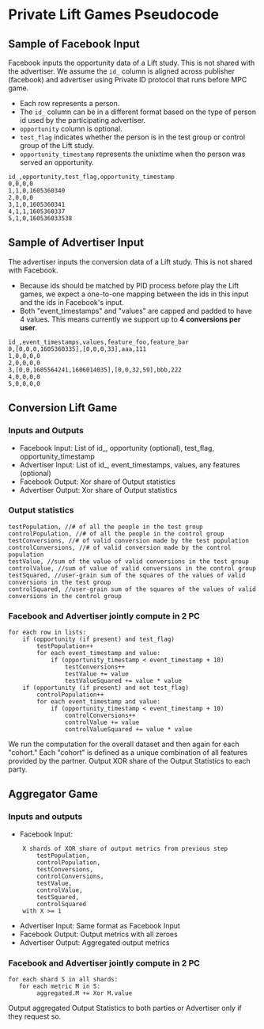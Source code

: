 # Private Lift Games Pseudocode
## Sample of Facebook Input
Facebook inputs the opportunity data of a Lift study. This is not shared with the advertiser. We assume the `id_` column is aligned across publisher (facebook) and advertiser using Private ID protocol that runs before MPC game.
* Each row represents a person.
* The `id_` column can be in a different format based on the type of person id used by the participating advertiser.
* `opportunity` column is optional.
* `test_flag` indicates whether the person is in the test group or control group of the Lift study.
* `opportunity_timestamp` represents the unixtime when the person was served an opportunity.

```
id_,opportunity,test_flag,opportunity_timestamp
0,0,0,0
1,1,0,1605360340
2,0,0,0
3,1,0,1605360341
4,1,1,1605360337
5,1,0,160536033538
```

## Sample of Advertiser Input
The advertiser inputs the conversion data of a Lift study. This is not shared with Facebook.
* Because ids should be matched by PID process before play the Lift games, we expect a one-to-one mapping between the ids in this input and the ids in Facebook's input.
* Both "event_timestamps" and "values" are capped and padded to have 4 values. This means currently we support up to **4 conversions per user**.

```
id_,event_timestamps,values,feature_foo,feature_bar
0,[0,0,0,1605360335],[0,0,0,33],aaa,111
1,0,0,0,0
2,0,0,0,0
3,[0,0,1605564241,1606014035],[0,0,32,59],bbb,222
4,0,0,0,0
5,0,0,0,0
```

## Conversion Lift Game

### Inputs and Outputs
* Facebook Input: List of id_, opportunity (optional), test_flag, opportunity_timestamp
* Advertiser Input: List of id_, event_timestamps, values, any features (optional)
* Facebook Output: Xor share of Output statistics
* Advertiser Output: Xor share of Output statistics

### Output statistics
    testPopulation, //# of all the people in the test group
    controlPopulation, //# of all the people in the control group
    testConversions, //# of valid conversion made by the test population
    controlConversions, //# of valid conversion made by the control population
    testValue, //sum of the value of valid conversions in the test group
    controlValue, //sum of value of valid conversions in the control group
    testSquared, //user-grain sum of the squares of the values of valid conversions in the test group
    controlSquared, //user-grain sum of the squares of the values of valid conversions in the control group

### Facebook and Advertiser jointly compute in 2 PC

```
for each row in lists:
    if (opportunity (if present) and test_flag)
        testPopulation++
        for each event_timestamp and value:
            if (opportunity_timestamp < event_timestamp + 10)
                testConversions++
                testValue += value
                testValueSquared += value * value
    if (opportunity (if present) and not test_flag)
        controlPopulation++
        for each event_timestamp and value:
            if (opportunity_timestamp < event_timestamp + 10)
                controlConversions++
                controlValue += value
                controlValueSquared += value * value
  ```

We run the computation for the overall dataset and then again for each "cohort."
Each "cohort" is defined as a unique combination of all features provided by the
partner.
Output XOR share of the Output Statistics to each party.


## Aggregator Game

### Inputs and outputs
* Facebook Input:
```
    X shards of XOR share of output metrics from previous step
        testPopulation,
        controlPopulation,
        testConversions,
        controlConversions,
        testValue,
        controlValue,
        testSquared,
        controlSquared
    with X >= 1
```
* Advertiser Input: Same format as Facebook Input
* Facebook Output: Output metrics with all zeroes
* Advertiser Output: Aggregated output metrics

### Facebook and Advertiser jointly compute in 2 PC
```
for each shard S in all shards:
   for each metric M in S:
        aggregated.M += Xor M.value
```

Output aggregated Output Statistics to both parties or Advertiser only if they request so.
